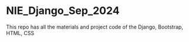 # NIE_Django_Sep_2024
This repo has all the materials and project code of the Django, Bootstrap, HTML, CSS

